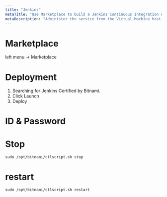 ```yaml
---
title: "Jenkins"
metaTitle: "Use Marketplace to build a Jenkins Continuous Integration environment"
metaDescription: "Administer the service from the Virtual Machine host through SSH."
---
```


# Marketplace 
left menu -> Marketplace

# Deployment

1. Searching for Jenkins Certified by Bitnami.  
2. Click Launch
3. Deploy 

# ID & Password 

# Stop 
```
sudo /opt/bitnami/ctlscript.sh stop
```
# restart 

```
sudo /opt/bitnami/ctlscript.sh restart
```

